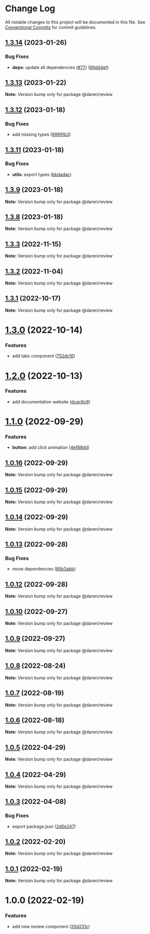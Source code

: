 # Change Log

All notable changes to this project will be documented in this file.
See [Conventional Commits](https://conventionalcommits.org) for commit guidelines.

## [1.3.14](https://github.com/darenmalfait/darenui/compare/@daren/review@1.3.13...@daren/review@1.3.14) (2023-01-26)


### Bug Fixes

* **deps:** update all dependencies ([#77](https://github.com/darenmalfait/darenui/issues/77)) ([69d44ef](https://github.com/darenmalfait/darenui/commit/69d44ef9d89e649d145e5094702d19d992c00277))





## [1.3.13](https://github.com/darenmalfait/darenui/compare/@daren/review@1.3.12...@daren/review@1.3.13) (2023-01-22)

**Note:** Version bump only for package @daren/review





## [1.3.12](https://github.com/darenmalfait/darenui/compare/@daren/review@1.3.11...@daren/review@1.3.12) (2023-01-18)


### Bug Fixes

* add missing types ([9995fb3](https://github.com/darenmalfait/darenui/commit/9995fb35e1e6a95a4b33be2ee140ec3fc7486b8d))





## [1.3.11](https://github.com/darenmalfait/darenui/compare/@daren/review@1.3.9...@daren/review@1.3.11) (2023-01-18)


### Bug Fixes

* **utils:** export types ([bbdadac](https://github.com/darenmalfait/darenui/commit/bbdadace754fa21cae5ed7e7fe4e249ab7143bc6))





## [1.3.9](https://github.com/darenmalfait/darenui/compare/@daren/review@1.3.8...@daren/review@1.3.9) (2023-01-18)

**Note:** Version bump only for package @daren/review





## [1.3.8](https://github.com/darenmalfait/darenui/compare/@daren/review@1.3.7...@daren/review@1.3.8) (2023-01-18)

**Note:** Version bump only for package @daren/review





## [1.3.3](https://github.com/darenmalfait/darenui/compare/@daren/review@1.3.2...@daren/review@1.3.3) (2022-11-15)

**Note:** Version bump only for package @daren/review

## [1.3.2](https://github.com/darenmalfait/darenui/compare/@daren/review@1.3.1...@daren/review@1.3.2) (2022-11-04)

**Note:** Version bump only for package @daren/review

## [1.3.1](https://github.com/darenmalfait/darenui/compare/@daren/review@1.3.0...@daren/review@1.3.1) (2022-10-17)

**Note:** Version bump only for package @daren/review

# [1.3.0](https://github.com/darenmalfait/darenui/compare/@daren/review@1.2.0...@daren/review@1.3.0) (2022-10-14)

### Features

- add tabs component ([752dc16](https://github.com/darenmalfait/darenui/commit/752dc16448f0abe47af1c4f32459cf2ac741a40c))

# [1.2.0](https://github.com/darenmalfait/darenui/compare/@daren/review@1.1.0...@daren/review@1.2.0) (2022-10-13)

### Features

- add documentation website ([dcac6c8](https://github.com/darenmalfait/darenui/commit/dcac6c846bdb6febc3587ab6b3edb0dfdec5a63d))

# [1.1.0](https://github.com/darenmalfait/darenui/compare/@daren/review@1.0.16...@daren/review@1.1.0) (2022-09-29)

### Features

- **button:** add click animation ([4ef88dd](https://github.com/darenmalfait/darenui/commit/4ef88dd88dbcf3411b3bfdd8250323b6e7338fb7))

## [1.0.16](https://github.com/darenmalfait/darenui/compare/@daren/review@1.0.15...@daren/review@1.0.16) (2022-09-29)

**Note:** Version bump only for package @daren/review

## [1.0.15](https://github.com/darenmalfait/darenui/compare/@daren/review@1.0.14...@daren/review@1.0.15) (2022-09-29)

**Note:** Version bump only for package @daren/review

## [1.0.14](https://github.com/darenmalfait/darenui/compare/@daren/review@1.0.13...@daren/review@1.0.14) (2022-09-29)

**Note:** Version bump only for package @daren/review

## [1.0.13](https://github.com/darenmalfait/darenui/compare/@daren/review@1.0.12...@daren/review@1.0.13) (2022-09-28)

### Bug Fixes

- move dependencies ([85b3abb](https://github.com/darenmalfait/darenui/commit/85b3abb27728b5cbd404e23a8f4e6b5f5d538a58))

## [1.0.12](https://github.com/darenmalfait/darenui/compare/@daren/review@1.0.10...@daren/review@1.0.12) (2022-09-28)

**Note:** Version bump only for package @daren/review

## [1.0.10](https://github.com/darenmalfait/darenui/compare/@daren/review@1.0.9...@daren/review@1.0.10) (2022-09-27)

**Note:** Version bump only for package @daren/review

## [1.0.9](https://github.com/darenmalfait/darenui/compare/@daren/review@1.0.8...@daren/review@1.0.9) (2022-09-27)

**Note:** Version bump only for package @daren/review

## [1.0.8](https://github.com/darenmalfait/darenui/compare/@daren/review@1.0.7...@daren/review@1.0.8) (2022-08-24)

**Note:** Version bump only for package @daren/review

## [1.0.7](https://github.com/darenmalfait/darenui/compare/@daren/review@1.0.6...@daren/review@1.0.7) (2022-08-19)

**Note:** Version bump only for package @daren/review

## [1.0.6](https://github.com/darenmalfait/darenui/compare/@daren/review@1.0.5...@daren/review@1.0.6) (2022-08-18)

**Note:** Version bump only for package @daren/review

## [1.0.5](https://github.com/darenmalfait/darenui/compare/@daren/review@1.0.4...@daren/review@1.0.5) (2022-04-29)

**Note:** Version bump only for package @daren/review

## [1.0.4](https://github.com/darenmalfait/darenui/compare/@daren/review@1.0.3...@daren/review@1.0.4) (2022-04-29)

**Note:** Version bump only for package @daren/review

## [1.0.3](https://github.com/darenmalfait/darenui/compare/@daren/review@1.0.2...@daren/review@1.0.3) (2022-04-08)

### Bug Fixes

- export package.json ([2d5e247](https://github.com/darenmalfait/darenui/commit/2d5e24797a289b7507666bf67d954fc93be33d8f))

## [1.0.2](https://github.com/darenmalfait/darenui/compare/@daren/review@1.0.1...@daren/review@1.0.2) (2022-02-20)

**Note:** Version bump only for package @daren/review

## [1.0.1](https://github.com/darenmalfait/darenui/compare/@daren/review@1.0.0...@daren/review@1.0.1) (2022-02-19)

**Note:** Version bump only for package @daren/review

# 1.0.0 (2022-02-19)

### Features

- add new review component ([20d231c](https://github.com/darenmalfait/darenui/commit/20d231cc5e7ea867f53a3543e00517321be34a6a))
